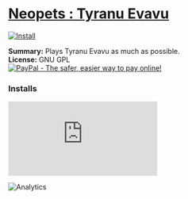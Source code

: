 # [Neopets : Tyranu Evavu](.)

[![Install](../../resources/image/install_button.jpg)](../../../../raw/master/scripts/Neopets_Tyranu_Evavu/28580.user.js)

**Summary:** Plays Tyranu Evavu as much as possible.<br />
**License:** GNU GPL<br />
[![PayPal - The safer, easier way to pay online!](https://www.paypalobjects.com/en_US/i/btn/btn_donate_SM.gif "PayPal - The safer, easier way to pay online!")](https://goo.gl/DNfg2w)

### Installs

![Daily installs](https://gm.wesley.eti.br/count.php?id=scripts/Neopets_Tyranu_Evavu/28580.user.js&type=image)

![Analytics](https://ga-beacon.appspot.com/UA-462297-6/master/Neopets_Tyranu_Evavu?pixel)
